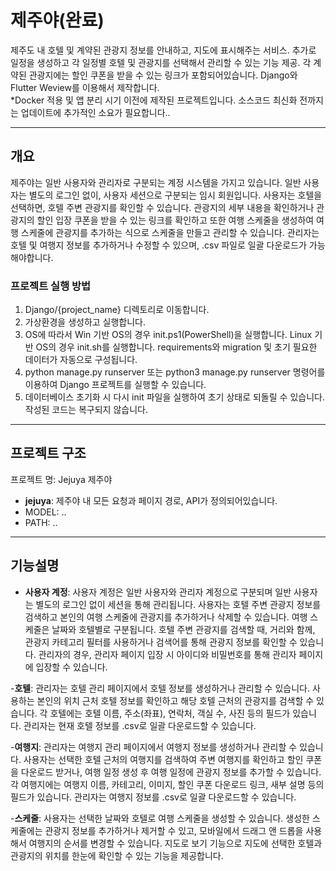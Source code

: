# 제주야(완료)

제주도 내 호텔 및 계약된 관광지 정보를 안내하고, 지도에 표시해주는 서비스. 추가로 일정을 생성하고 각 일정별 호텔 및 관광지를 선택해서 관리할 수 있는 기능 제공.
각 계약된 관광지에는 할인 쿠폰을 받을 수 있는 링크가 포함되어있습니다.
Django와 Flutter Weview를 이용해서 제작합니다.  
*Docker 적용 및 앱 분리 시기 이전에 제작된 프로젝트입니다. 소스코드 최신화 전까지는 업데이트에 추가적인 소요가 필요합니다..

---

## 개요

제주야는 일반 사용자와 관리자로 구분되는 계정 시스템을 가지고 있습니다. 일반 사용자는 별도의 로그인 없이, 사용자 세션으로 구분되는 임시 회원입니다.
사용자는 호텔을 선택하면, 호텔 주변 관광지를 확인할 수 있습니다. 관광지의 세부 내용을 확인하거나 관광지의 할인 입장 쿠폰을 받을 수 있는 링크를 확인하고 또한 여행 스케줄을 생성하여 여행 스케줄에 관광지를 추가하는 식으로 스케줄을 만들고 관리할 수 있습니다.
관리자는 호텔 및 여행지 정보를 추가하거나 수정할 수 있으며, .csv 파일로 일괄 다운로드가 가능해야합니다.

### 프로젝트 실행 방법

1. Django/{project_name} 디렉토리로 이동합니다.
2. 가상환경을 생성하고 실행합니다.
3. OS에 따라서 Win 기반 OS의 경우 init.ps1(PowerShell)을 실행합니다. Linux 기반 OS의 경우 init.sh를 실행합니다. requirements와 migration 및 초기 필요한 데이터가 자동으로 구성됩니다.
4. python manage.py runserver 또는 python3 manage.py runserver 명령어를 이용하여 Django 프로젝트를 실행할 수 있습니다.
5. 데이터베이스 초기화 시 다시 init 파일을 실행하여 초기 상태로 되돌릴 수 있습니다. 작성된 코드는 복구되지 않습니다.

---

## 프로젝트 구조

프로젝트 명: Jejuya 제주야

- **jejuya**:
제주야 내 모든 요청과 페이지 경로, API가 정의되어있습니다.
- MODEL: ..
- PATH: ..

---

## 기능설명

- **사용자 계정**:
사용자 계정은 일반 사용자와 관리자 계정으로 구분되며 일반 사용자는 별도의 로그인 없이 세션을 통해 관리됩니다. 사용자는 호텔 주변 관광지 정보를 검색하고 본인의 여행 스케줄에 관광지를 추가하거나 삭제할 수 있습니다. 여행 스케줄은 날짜와 호텔별로 구분됩니다.
호텔 주변 관광지를 검색할 때, 거리와 함께, 관광지 카테고리 필터를 사용하거나 검색어를 통해 관광지 정보를 확인할 수 있습니다.
관리자의 경우, 관리자 페이지 입장 시 아이디와 비밀번호를 통해 관리자 페이지에 입장할 수 있습니다.

-**호텔**:
관리자는 호텔 관리 페이지에서 호텔 정보를 생성하거나 관리할 수 있습니다. 사용하는 본인의 위치 근처 호텔 정보를 확인하고 해당 호텔 근처의 관광지를 검색할 수 있습니다.
각 호텔에는 호텔 이름, 주소(좌표), 연락처, 객실 수, 사진 등의 필드가 있습니다.
관리자는 현재 호텔 정보를 .csv로 일괄 다운로드할 수 있습니다.

-**여행지**:
관리자는 여행지 관리 페이지에서 여행지 정보를 생성하거나 관리할 수 있습니다. 사용자는 선택한 호텔 근처의 여행지를 검색하여 주변 여행지를 확인하고 할인 쿠폰을 다운로드 받거나, 여행 일정 생성 후 여행 일정에 관광지 정보를 추가할 수 있습니다.
각 여행지에는 여행지 이름, 카테고리, 이미지, 할인 쿠폰 다운로드 링크, 새부 설명 등의 필드가 있습니다.
관리자는 여행지 정보를 .csv로 일괄 다운로드할 수 있습니다.

-**스케줄**:
사용자는 선택한 날짜와 호텔로 여행 스케줄을 생성할 수 있습니다. 생성한 스케줄에는 관광지 정보를 추가하거나 제거할 수 있고, 모바일에서 드래그 앤 드롭을 사용해서 여행지의 순서를 변경할 수 있습니다.
지도로 보기 기능으로 지도에 선택한 호텔과 관광지의 위치를 한눈에 확인할 수 있는 기능을 제공합니다.
